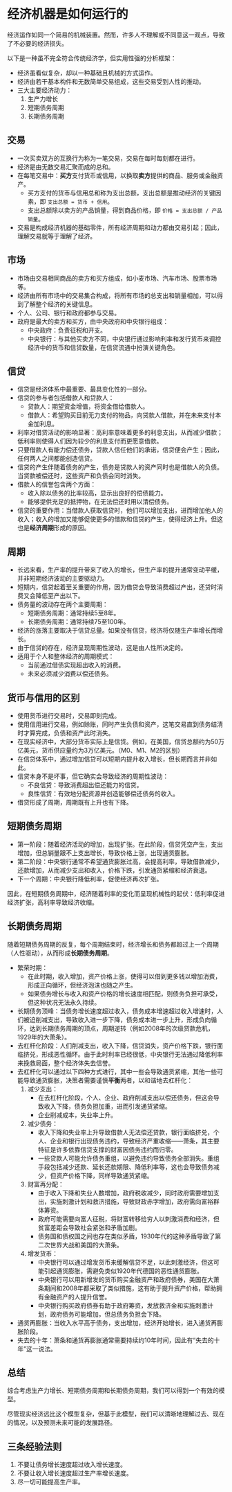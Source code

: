 # 经济机器是如何运行的

经济运作如同一个简易的机械装置。然而，许多人不理解或不同意这一观点，导致了不必要的经济损失。

以下是一种虽不完全符合传统经济学，但实用性强的分析框架：

- 经济虽看似复杂，却以一种基础且机械的方式运作。
- 经济由若干基本构件和无数简单交易组成，这些交易受到人性的推动。
- 三大主要经济动力：
    1. 生产力增长
    2. 短期债务周期
    3. 长期债务周期  

## 交易

- 一次买卖双方的互换行为称为一笔交易，交易在每时每刻都在进行。
- 经济是由无数交易汇聚而成的总和。
- 在每笔交易中：**买方**支付货币或信用，以换取**卖方**提供的商品、服务或金融资产。
    - 买方支付的货币与信用总和称为支出总额，支出总额是推动经济的关键因素，即 `支出总额 = 货币 + 信用`。
    - 支出总额除以卖方的产品销量，得到商品价格，即 `价格 = 支出总额 / 产品销量`。
- 交易是构成经济机器的基础零件，所有经济周期和动力都由交易引起；因此，理解交易就等于理解了经济。

## 市场

- 市场由交易相同商品的卖方和买方组成，如小麦市场、汽车市场、股票市场等。
- 经济由所有市场中的交易集合构成，将所有市场的总支出和销量相加，可以得到了解整个经济的关键信息。
- 个人、公司、银行和政府都参与交易。
- 政府是最大的卖方和买方，由中央政府和中央银行组成：
  - 中央政府：负责征税和开支。
  - 中央银行：与其他买卖方不同，中央银行通过影响利率和发行货币来调控经济中的货币和信贷数量，在信贷流通中扮演关键角色。

## 信贷

- 信贷是经济体系中最重要、最具变化性的一部分。
- 信贷的参与者包括借款人和贷款人：
  - 贷款人：期望资金增值，将资金借给借款人。
  - 借款人：希望购买目前无力支付的物品，向贷款人借款，并在未来支付本金加利息。
- 利率对借贷活动的影响显著：高利率意味着更多的利息支出，从而减少借款；低利率则使得人们因为较少的利息支付而更愿意借款。
- 只要借款人有能力偿还债务，贷款人信任他们的承诺，信贷便会产生；因此，任何两人之间都能创造信贷。
- 信贷的产生伴随着债务的产生，债务是贷款人的资产同时也是借款人的负债。当贷款被偿还时，这些资产和负债会同时消失。
- 借款人的信誉包含两个方面：
  - 收入除以债务的比率较高，显示出良好的偿债能力。
  - 能够提供充足的抵押物，在无法偿还时用以清偿债务。
- 信贷的重要作用：当借款人获取信贷时，他们可以增加支出，进而增加他人的收入；收入的增加又能够促使更多的借款和信贷的产生，使得经济上升。但这也是**经济周期**形成的原因。

## 周期

- 长远来看，生产率的提升带来了收入的增长，但生产率的提升通常变动平缓，并非短期经济波动的主要驱动力。
- 短期内，信贷起着至关重要的作用，因为借贷会导致消费超过产出，还贷时消费又会降低至产出以下。
- 债务量的波动存在两个主要周期：
  - 短期债务周期：通常持续5至8年。
  - 长期债务周期：通常持续75至100年。
- 经济的涨落主要取决于信贷总量。如果没有信贷，经济将仅随生产率增长而增长。
- 由于信贷的存在，经济呈现周期性波动，这是由人性所决定的。
- 适用于个人和整体经济的周期模式：
  - 当前通过借债实现超出收入的消费。
  - 未来必须减少消费以偿还债务。

## 货币与信用的区别

- 使用货币进行交易时，交易即刻完成。
- 使用信用进行交易，例如赊账，同时产生负债和资产，这笔交易直到债务结清时才算完成，负债和资产此时消失。
- 在现实经济中，大部分货币实际上是信贷。例如，在美国，信贷总额约为50万亿美元，货币供应量约为3万亿美元。（M0、M1、M2的区别）
- 在信贷体系中，通过增加信贷可以短期内提升收入增长，但长期而言并非如此。
- 信贷本身不是坏事，但它确实会导致经济的周期性波动：
  - 不良信贷：导致消费超出偿还能力的信贷。
  - 良性信贷：有效地分配资源并创造能够偿还债务的收入。
- 借贷形成了周期，周期既有上升也有下降。

## 短期债务周期

- 第一阶段：随着经济活动的增加，出现扩张。在此阶段，信贷凭空产生，支出增加，但总销量跟不上支出增长，导致价格上涨，出现通货膨胀。
- 第二阶段：中央银行通常不希望通货膨胀过高，会提高利率，导致借款减少，还款增加，从而减少支出和收入，价格下跌，引发通货紧缩和经济衰退。
- 下一个周期：中央银行降低利率，促使经济再次扩张。

因此，在短期债务周期中，经济随着利率的变化而呈现机械性的起伏：低利率促进经济扩张，高利率导致经济收缩。

## 长期债务周期

随着短期债务周期的反复，每个周期结束时，经济增长和债务都超过上一个周期（人性驱动），从而形成**长期债务周期**。

- 繁荣时期：
    - 在此时期，收入增加，资产价格上涨，使得可以借到更多钱以增加消费，形成正向循环，但经济泡沫也随之产生。
    - 如果债务增长与收入和资产价格的增长速度相匹配，则债务负担可承受，但这种状况无法永久持续。
- 长期债务顶峰：当债务增长速度超过收入，债务成本增速超过收入增速时，人们被迫削减支出，导致收入进一步下降，债务成本进一步上升，形成负向循环，达到长期债务周期的顶点，周期逆转（例如2008年的次级贷款危机，1929年的大萧条）。
- 去杠杆化阶段：人们削减支出，收入下降，信贷消失，资产价格下跌，银行面临挤兑，形成恶性循环。由于此时利率已经很低，中央银行无法通过降低利率来挽救局面，整个经济体失去信誉。
- 去杠杆化可以通过以下四种方式进行，其中一些会导致通货紧缩，其他一些可能导致通货膨胀，决策者需要谨慎**平衡**两者，以和谐地去杠杆化：
    1. 减少支出：
        - 在去杠杆化阶段，个人、企业、政府削减支出以偿还债务，但这会导致收入下降，债务负担加重，进而引发通货紧缩。
        - 企业削减成本，失业率上升。
    2. 减少债务：
        - 收入下降和失业率上升导致借款人无法偿还贷款，银行面临挤兑，个人、企业和银行出现债务违约，导致经济严重收缩——萧条，其主要特征是许多依靠信贷支撑的财富因债务违约而归零。
        - 一些贷款人可能允许债务重组，以避免违约导致债务全部消失。重组手段包括减少还款、延长还款期限、降低利率等，这也会导致债务减少，但资产价格下降，同样导致通货紧缩。
    3. 财富再分配：
        - 由于收入下降和失业人数增加，政府税收减少，同时政府需要增加支出，实施刺激计划和救济措施，导致财政赤字增加，政府需向富裕群体筹资。
        - 政府可能需要向富人征税，将财富转移给穷人以刺激消费和经济，但贫富差距会导致社会紧张和矛盾加剧。
        - 债务国和债权国之间也存在类似矛盾，1930年代的这种矛盾导致了第二次世界大战和美国的大萧条。
    4. 增发货币：
        - 中央银行可以通过增发货币来缓解信贷不足，以此刺激经济，但这可能引起通货膨胀，需避免类似1920年代德国的恶性通货膨胀。
        - 中央银行可以用新增发的货币购买金融资产和政府债券，美国在大萧条期间和2008年都采取了类似措施，这有助于提升资产价格，帮助拥有金融资产的人提升信誉。
        - 中央银行购买政府债券有助于政府筹资，发放救济金和实施刺激计划，政府债务可能增加，但总债务负担会下降。
- 通货再膨胀：当收入水平高于债务，支出增加，经济开始增长，进入通货再膨胀阶段。
- 失去的十年：萧条和通货再膨胀通常需要持续约10年时间，因此有“失去的十年”这一说法。

## 总结

综合考虑生产力增长、短期债务周期和长期债务周期，我们可以得到一个有效的模型。

尽管现实经济远比这个模型复杂，但基于此模型，我们可以清晰地理解过去、现在的情况，以及预测未来可能的发展路径。

## 三条经验法则

1. 不要让债务增长速度超过收入增长速度。
2. 不要让收入增长速度超过生产率增长速度。
3. 尽一切可能提高生产率。
